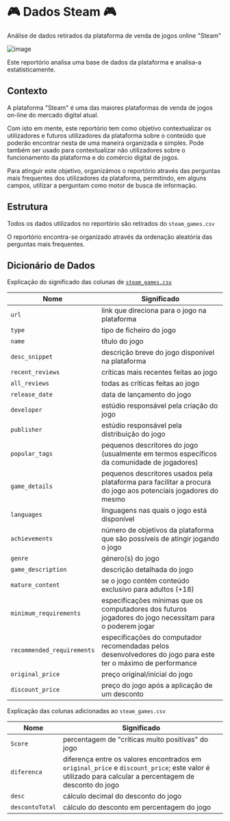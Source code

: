 # 🎮 Dados Steam 🎮
Análise de dados retirados da plataforma de venda de jogos online "Steam"

![image](https://i0.wp.com/otageek.com.br/wp-content/uploads/2021/03/Steam-logo-otageek.jpg?fit=810%2C456&ssl=1)

Este reportório analisa uma base de dados da plataforma e analisa-a estatisticamente.

## Contexto
A plataforma "Steam" é uma das maiores plataformas de venda de jogos on-line do mercado digital atual.

Com isto em mente, este reportório tem como objetivo contextualizar os utilizadores e futuros utilizadores da plataforma sobre o conteúdo que poderão encontrar nesta de uma maneira organizada e simples. Pode também ser usado para contextualizar não utilizadores sobre o funcionamento da plataforma e do comércio digital de jogos.

Para atinguir este objetivo, organizámos o reportório através das perguntas mais frequentes dos utilizadores da plataforma, permitindo, em alguns campos, utilizar a perguntam como motor de busca de informação.

## Estrutura

Todos os dados utilizados no reportório são retirados do `steam_games.csv`

O reportório encontra-se organizado através da ordenação aleatória das perguntas mais frequentes.

## Dicionário de Dados

Explicação do significado das colunas de [`steam_games.csv`](https://www.kaggle.com/datasets/trolukovich/steam-games-complete-dataset)

| Nome | Significado |
| --- | --- |
| `url` | link que direciona para o jogo na plataforma |
| `type` | tipo de ficheiro do jogo |
| `name` | título do jogo |
| `desc_snippet` | descrição breve do jogo disponível na plataforma |
| `recent_reviews` | críticas mais recentes feitas ao jogo |
| `all_reviews` | todas as críticas feitas ao jogo |
| `release_date` | data de lançamento do jogo |
| `developer` | estúdio responsável pela criação do jogo |
| `publisher` | estúdio responsável pela distribuição do jogo |
| `popular_tags` | pequenos descritores do jogo (usualmente em termos específicos da comunidade de jogadores) |
| `game_details` | pequenos descritores usados pela plataforma para facilitar a procura do jogo aos potenciais jogadores do mesmo |
| `languages` | linguagens nas quais o jogo está disponível |
| `achievements` | número de objetivos da plataforma que são possíveis de atingir jogando o jogo |
| `genre` | género(s) do jogo |
| `game_description` | descrição detalhada do jogo |
| `mature_content` | se o jogo contém conteúdo exclusivo para adultos (+18) |
| `minimum_requirements` | especificações mínimas que os computadores dos futuros jogadores do jogo necessitam para o poderem jogar |
| `recommended_requirements` | especificações do computador  recomendadas pelos desenvolvedores do jogo para este ter o máximo de performance |
| `original_price` | preço original/inicial do jogo |
| `discount_price` | preço do jogo após a aplicação de um desconto |

Explicação das colunas adicionadas ao `steam_games.csv`

| Nome | Significado |
| --- | --- |
| `Score` | percentagem de "críticas muito positivas" do jogo |
| `diferenca` | diferença entre os valores encontrados em `original_price` e `discount_price`; este valor é utilizado para calcular a percentagem de desconto do jogo |
| `desc` | cálculo decimal do desconto do jogo |
| `descontoTotal` | cálculo do desconto em percentagem do jogo |
